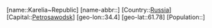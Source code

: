 ﻿---
location: [61.78,34.4]
type: State
tags:
- geo/State


SpocWebEntityId: 37046
isDeleted: false
confidential: public

---
[name::Karelia~Republic]
[name-abbr::]
[Country::[Russia](geo/Continent/Europe/Russia.md)]
[Capital::[Petrosawodsk](geo/Continent/Europe/Russia/Petrosawodsk.md)]
[geo-lon::34.4]
[geo-lat::61.78]
[Population::]

